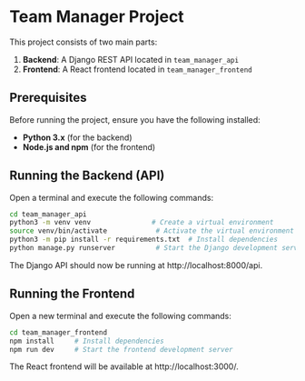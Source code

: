 # Team Manager Project

This project consists of two main parts:
1. **Backend**: A Django REST API located in `team_manager_api`
2. **Frontend**: A React frontend located in `team_manager_frontend`

## Prerequisites

Before running the project, ensure you have the following installed:
- **Python 3.x** (for the backend)
- **Node.js and npm** (for the frontend)

## Running the Backend (API)

Open a terminal and execute the following commands:

```bash
cd team_manager_api
python3 -m venv venv               # Create a virtual environment
source venv/bin/activate            # Activate the virtual environment
python3 -m pip install -r requirements.txt  # Install dependencies
python manage.py runserver          # Start the Django development server
```
The Django API should now be running at http://localhost:8000/api.

## Running the Frontend

Open a new terminal and execute the following commands:

```bash
cd team_manager_frontend
npm install     # Install dependencies
npm run dev     # Start the frontend development server
```
The React frontend will be available at http://localhost:3000/.


